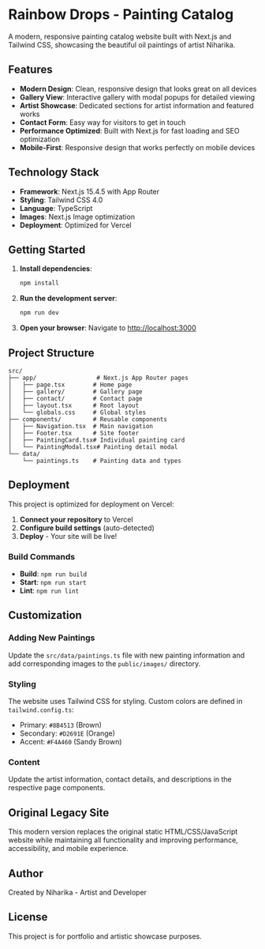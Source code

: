 # Rainbow Drops - Painting Catalog

A modern, responsive painting catalog website built with Next.js and Tailwind CSS, showcasing the beautiful oil paintings of artist Niharika.

## Features

- **Modern Design**: Clean, responsive design that looks great on all devices
- **Gallery View**: Interactive gallery with modal popups for detailed viewing
- **Artist Showcase**: Dedicated sections for artist information and featured works
- **Contact Form**: Easy way for visitors to get in touch
- **Performance Optimized**: Built with Next.js for fast loading and SEO optimization
- **Mobile-First**: Responsive design that works perfectly on mobile devices

## Technology Stack

- **Framework**: Next.js 15.4.5 with App Router
- **Styling**: Tailwind CSS 4.0
- **Language**: TypeScript
- **Images**: Next.js Image optimization
- **Deployment**: Optimized for Vercel

## Getting Started

1. **Install dependencies**:
   ```bash
   npm install
   ```

2. **Run the development server**:
   ```bash
   npm run dev
   ```

3. **Open your browser**:
   Navigate to [http://localhost:3000](http://localhost:3000)

## Project Structure

```
src/
├── app/                 # Next.js App Router pages
│   ├── page.tsx        # Home page
│   ├── gallery/        # Gallery page
│   ├── contact/        # Contact page
│   ├── layout.tsx      # Root layout
│   └── globals.css     # Global styles
├── components/         # Reusable components
│   ├── Navigation.tsx  # Main navigation
│   ├── Footer.tsx      # Site footer
│   ├── PaintingCard.tsx# Individual painting card
│   └── PaintingModal.tsx# Painting detail modal
└── data/
    └── paintings.ts    # Painting data and types
```

## Deployment

This project is optimized for deployment on Vercel:

1. **Connect your repository** to Vercel
2. **Configure build settings** (auto-detected)
3. **Deploy** - Your site will be live!

### Build Commands
- **Build**: `npm run build`
- **Start**: `npm run start`
- **Lint**: `npm run lint`

## Customization

### Adding New Paintings
Update the `src/data/paintings.ts` file with new painting information and add corresponding images to the `public/images/` directory.

### Styling
The website uses Tailwind CSS for styling. Custom colors are defined in `tailwind.config.ts`:
- Primary: `#8B4513` (Brown)
- Secondary: `#D2691E` (Orange)
- Accent: `#F4A460` (Sandy Brown)

### Content
Update the artist information, contact details, and descriptions in the respective page components.

## Original Legacy Site

This modern version replaces the original static HTML/CSS/JavaScript website while maintaining all functionality and improving performance, accessibility, and mobile experience.

## Author

Created by Niharika - Artist and Developer

## License

This project is for portfolio and artistic showcase purposes.
